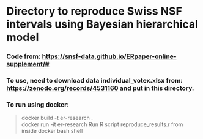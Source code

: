 # Directory to reproduce Swiss NSF intervals using Bayesian hierarchical model

### Code from: https://snsf-data.github.io/ERpaper-online-supplement/#
### To use, need to download data individual_votex.xlsx from: https://zenodo.org/records/4531160 and put in this directory.

### To run using docker:
> docker build -t er-research .     
> docker run -it er-research
> Run R script reproduce_results.r from inside docker bash shell
> 
